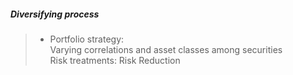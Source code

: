 ##### Diversifying process
> - Portfolio strategy:  
> Varying correlations and asset classes among securities  
> Risk treatments: Risk Reduction